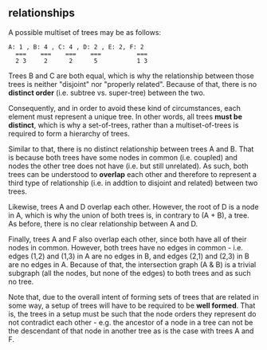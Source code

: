 
<!-- ======================================================================= -->
## relationships

A possible multiset of trees may be as follows:

```
A: 1 , B: 4 , C: 4 , D: 2 , E: 2, F: 2
  ===    ===    ===    ===          ===
  2 3     2      2      5           1 3
```

Trees B and C are both equal, which is why the relationship between those trees
is neither "disjoint" nor "properly related". Because of that, there is no
**distinct order** (i.e. subtree vs. super-tree) between the two.

Consequently, and in order to avoid these kind of circumstances, each element
must represent a unique tree. In other words, all trees **must be distinct**,
which is why a set-of-trees, rather than a multiset-of-trees is required to
form a hierarchy of trees.

Similar to that, there is no distinct relationship between trees A and B. That
is because both trees have some nodes in common (i.e. coupled) and nodes the
other tree does not have (i.e. but still unrelated). As such, both trees can
be understood to **overlap** each other and therefore to represent a third type
of relationship (i.e. in addtion to disjoint and related) between two trees.

Likewise, trees A and D overlap each other. However, the root of D is a node
in A, which is why the union of both trees is, in contrary to (A + B), a tree.
As before, there is no clear relationship between A and D.

Finally, trees A and F also overlap each other, since both have all of their
nodes in common. However, both trees have no edges in common - i.e. edges (1,2)
and (1,3) in A are no edges in B, and edges (2,1) and (2,3) in B are no edges
in A. Because of that, the intersection graph (A & B) is a trivial subgraph
(all the nodes, but none of the edges) to both trees and as such no tree.

Note that, due to the overall intent of forming sets of trees that are related
in some way, a setup of trees will have to be required to be **well formed**.
That is, the trees in a setup must be such that the node orders they represent
do not contradict each other - e.g. the ancestor of a node in a tree can not be
the descendant of that node in another tree as is the case with trees A and F.
